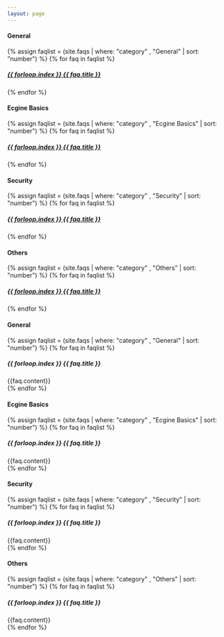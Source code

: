 ```yaml
---
layout: page
---
```

<h4>General</h4>
<div name="posts">
	{% assign faqlist = (site.faqs | where: "category" , "General" | sort: "number") %}
	{% for faq in faqlist %}
      <h5><a href="#{{ faq.urlname }}">{{ forloop.index }} {{ faq.title }}</a></h5>
	{% endfor %}
</div>
<h4>Ecgine Basics</h4>
<div name="posts">
	{% assign faqlist = (site.faqs | where: "category" , "Ecgine Basics" | sort: "number") %}
	{% for faq in faqlist %}
 		<h5><a href="#{{ faq.urlname }}">{{ forloop.index }} {{ faq.title }}</a></h5>
	{% endfor %}
</div>
<h4>Security</h4>
<div name="posts">
	{% assign faqlist = (site.faqs | where: "category" , "Security" | sort: "number") %}
	{% for faq in faqlist %}
      <h5><a href="#{{ faq.urlname }}">{{ forloop.index }} {{ faq.title }}</a></h5>
	{% endfor %}
</div>
<h4>Others</h4>
<div name="posts">
	{% assign faqlist = (site.faqs | where: "category" , "Others" | sort: "number") %}
	{% for faq in faqlist %}
      <h5><a href="#{{ faq.urlname }}">{{ forloop.index }} {{ faq.title }}</a></h5>
	{% endfor %}
</div>


<h4>General</h4>
<div name="postsDetail">
	{% assign faqlist = (site.faqs | where: "category" , "General" | sort: "number") %}
	{% for faq in faqlist %}
       	<div id="{{ faq.urlname }}">
       		<h5>{{ forloop.index }} {{ faq.title }}</h5>
       		{{faq.content}}
   		</div>
	{% endfor %}
</div>

<h4>Ecgine Basics</h4>
<div name="postsDetail">
	{% assign faqlist = (site.faqs | where: "category" , "Ecgine Basics" | sort: "number") %}
	{% for faq in faqlist %}
       	<div id="{{ faq.urlname }}">
       		<h5>{{ forloop.index }} {{ faq.title }}</h5>
       		{{faq.content}}
   		</div>
	{% endfor %}
</div>

<h4>Security</h4>
<div name="postsDetail">
	{% assign faqlist = (site.faqs | where: "category" , "Security" | sort: "number") %}
	{% for faq in faqlist %}
       	<div id="{{ faq.urlname }}">
       		<h5>{{ forloop.index }} {{ faq.title }}</h5>
       		{{faq.content}}
   		</div>
	{% endfor %}
</div>

<h4>Others</h4>
<div name="postsDetail">
	{% assign faqlist = (site.faqs | where: "category" , "Others" | sort: "number") %}
	{% for faq in faqlist %}
       	<div id="{{ faq.urlname }}">
       		<h5>{{ forloop.index }} {{ faq.title }}</h5>
       		{{faq.content}}
   		</div>
	{% endfor %}
</div>